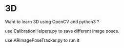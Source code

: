 # 3D
Want to learn 3D using OpenCV and python3 ?

use CalibrationHelpers.py to save different image poses.

use ARImagePoseTracker.py to run it
